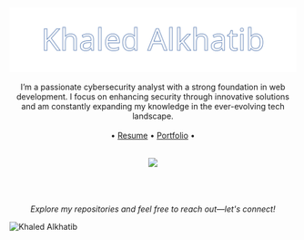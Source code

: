 <!-- ![Header](https://github.com/Khaled91Alkhatib/Khaled91Alkhatib/blob/main/images/github-header.png?raw=true "Header")

# Greetings <img src = "https://github.com/Khaled91Alkhatib/Khaled91Alkhatib/blob/main/images/hand-wave.gif?raw=true" width="30px" height="30px" />

My name is Khaled Alkhatib and I am a frontend web developer. I was born in Syria, raised in Saudi Arabia and currently living in Canada.
I started as a dentist then decided to follow something I truly desire. I am currently in the process of learning and diving into the world of web development.

## Quick Links
* [Portfolio](https://www.khaledalkhatib.com/)
* [Resume](https://resume.creddle.io/resume/90ahh4140v)

## Contact
* [Linkedin](https://www.linkedin.com/in/khaledalkhatib/)
* [khaledkhatib91@hotmail.com](https://outlook.live.com/owa/)
## 🔧 Technologies and Tools
![](https://img.shields.io/badge/OS-M1-brightgreen?style=flat&logo=apple&logoColor=white)
![](https://img.shields.io/badge/Code-Javascript-brightgreen?style=flat&logo=javascript&logoColor=white)
![](https://img.shields.io/badge/Code-React-brightgreen?style=flat&logo=react&logoColor=white)
![](https://img.shields.io/badge/Code-Ruby-brightgreen?style=flat&logo=ruby&logoColor=white)
![](https://img.shields.io/badge/Tools-PostgreSQL-brightgreen?style=flat&logo=postgreSQL&logoColor=white)
![](https://img.shields.io/badge/Tools-Node.JS-brightgreen?style=flat&logo=nodedotjs&logoColor=white)
![](https://img.shields.io/badge/Tools-HTML-brightgreen?style=flat&logo=html5&logoColor=white)
![](https://img.shields.io/badge/Tools-CSS-brightgreen?style=flat&logo=css3&logoColor=white)
![](https://img.shields.io/badge/Tools-Github-brightgreen?style=flat&logo=github&logoColor=white)

## &#x1f4c8; GitHub Stats
[![Khaled's GitHub stats](https://github-readme-stats.vercel.app/api?username=Khaled91Alkhatib&title_color=ffffff&text_color=c9cacc&icon_color=2bbc8a&bg_color=1d1f21&show_icons=true&line_height=27)](https://github.com/Khaled91Alkhatib/Khaled91Alkhatib)
[![Khaled's most used languages](https://github-readme-stats.vercel.app/api/top-langs/?username=Khaled91Alkhatib&langs_count=3&title_color=ffffff&text_color=c9cacc&icon_color=2bbc8a&bg_color=1d1f21&line_height=27)](https://github.com/Khaled91Alkhatib/Khaled91Alkhatib)

## Visitors Count 

<p align="center">
<img align="center" src="https://profile-counter.glitch.me/{Khaled91Alkhatib}/count.svg" />
</p> -->

![Caleb Katib](https://github.com/Caleb-Katib/Caleb-Katib/blob/main/khaled.svg)

<p align="center">
I’m a passionate cybersecurity analyst with a strong foundation in web development. I focus on enhancing security through innovative solutions and am constantly expanding my knowledge in the ever-evolving tech landscape.
<br><br>
  • <a href="https://drive.google.com/file/d/15964cgx3vbMCrinn6PBs9RpFSYxGioAM/view?usp=sharing" target="_blank">Resume</a>
 • 
 <a href= "https://calebkatib.com/" target="_blank">Portfolio</a> • 
<br>
<!-- <a href="">TEXT</a> -->
<!-- | <a href="">TEXT</a> -->
<br>

 <p align="center">
  <a href="https://www.linkedin.com/in/calebkatib/" target="_blank">
    <img src="https://img.shields.io/badge/-Caleb%20Katib-blue?style=flat-square&logo=Linkedin&logoColor=white&link=https://www.linkedin.com/in/calebkatib/" />
  </a>
</p>

<br>
<br>


<p align="center">
 <i>Explore my repositories and feel free to reach out—let's connect!</i>
<!-- <p  align="center">
<img src="https://visitor-badge.laobi.icu/badge?page_id=Khaled91Alkhatib"/>  
</p> -->

</p>

![Khaled Alkhatib](https://github.com/Khaled91Alkhatib/Khaled91Alkhatib/blob/main/bottom-header.svg)
<br>
</p>
